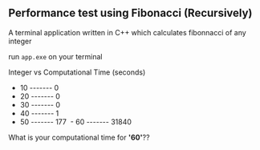
## Performance test using Fibonacci (Recursively) 

A terminal application written in C++ which calculates fibonnacci of any integer

run `app.exe` on  your terminal

Integer vs Computational Time (seconds)
  - 10  -------    0
  - 20  -------    0
  - 30  -------    0
  - 40  -------    1
  - 50  -------   177
  - 60  -------  31840
 
 
 
 
  What is your computational time for **'60'**??
